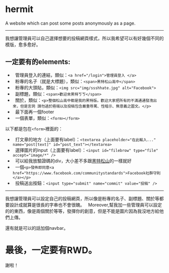 # hermit
A website which can post some posts anonymously as a page.
______
我想讓管理員可以自己選擇想要的投稿網頁樣式，所以我希望可以有好幾個不同的模版，愈多愈好。

## 一定要有的elements:
*   管理員登入的連結，類似：`<a href="/login">管理員登入 </a>`
*   粉專的名子（就是大標題），類似：`<span>黑特松山高中</span>`
*   粉專的大頭貼，類似：`<img src="img/ssshhate.jpg" alt="Facebook">`
*   副標題，類似：`<span>歡迎來黑特ㄎㄎ</span>`
*   關於，類似：`<p>整個松山高中都是我的黑特版。歡迎大家把所有的不滿通通發洩出來，但是言詞 請勿過於極端以及投稿包含嚴重辱罵、性暗示、無意義之圖文。</p>`
*   最下面再一個footer
*   一個表單，類似：`<form></form>`

以下都是包在`<form>`裡面的：
*   打文章的地方（上面要有label）：`<textarea placeholder="在此輸入..." name="post[text]" id="post_text"></textarea>`
*   選擇圖片的input（上面要有label）：`<input id="filebrow" type="file" accept="image/*" />`
*   可以給我放驗證碼的div，大小差不多跟<a href="http://www.disam.asia/#portfolio">黑特松山</a>的一樣就好
*   一個`<p>發佈即同意<a href="https://www.facebook.com/communitystandards">Facebook社群守則</a></p>`
*   投稿送出按鈕：`<input type="submit" name="commit" value="投稿" />`

_____
  我想讓管理員可以設定自己的投稿網頁，所以像是粉專的名子、副標題、關於等都要設計成就算是很長的字串也不會很醜。
   
  Moreover,幫我加一些管理員可以設定的的東西，像是兩個關於等等，發揮你的創意，但是不能是圖片因為我沒地方給他們上傳。

  還有就是可以的話加個navbar。

# 最後，一定要有RWD。
謝啦！
